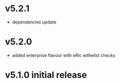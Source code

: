# v5.2.1

- dependencies update

# v5.2.0

- added enterprise flavour with eRlc withelist checks

# v5.1.0 initial release
